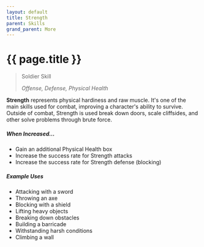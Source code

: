```yaml
---
layout: default
title: Strength
parent: Skills
grand_parent: More
---
```


# {{ page.title }}

> Soldier Skill
>
> _Offense, Defense, Physical Health_

**<span style="color: {{ site.soldier_color }}">Strength</span>** represents physical hardiness and raw muscle. It's one of the main skills used for combat, improving a character's ability to survive. Outside of combat, Strength is used break down doors, scale cliffsides, and other solve problems through brute force.

##### When Increased...

- Gain an additional Physical Health box
- Increase the success rate for Strength attacks
- Increase the success rate for Strength defense (blocking)

##### Example Uses

- Attacking with a sword
- Throwing an axe
- Blocking with a shield
- Lifting heavy objects
- Breaking down obstacles
- Building a barricade
- Withstanding harsh conditions
- Climbing a wall
